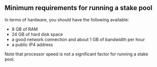 ## Minimum requirements for running a stake pool

In terms of hardware, you should have the following available:

* 8 GB of RAM
* 24 GB of hard disk space
* a good network connection and about 1 GB of bandwidth per hour
* a public IP4 address

Note that processor speed is not a significant factor for running a stake pool.
